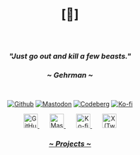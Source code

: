 # <p align="center">[🔻]</p>

<br>

### <p align="center"><i>"Just go out and kill a few beasts."</i></p>
### <p align="center"><i>~ Gehrman ~</i></p>

<br>

<p align="center">
  <a href="https://github.com/crnobog69" target="_blank"><img src="https://img.shields.io/badge/Github-181717?style=for-the-badge&logo=github&logoColor=white" alt="Github"></a> 
  <a href="https://mastodon.social/@prepungrad" target="_blank"><img src="https://img.shields.io/badge/Mastodon-7F4C8A?style=for-the-badge&logo=mastodon&logoColor=white" alt="Mastodon"></a>
  <a href="https://codeberg.org/crnobog" target="_blank"><img src="https://img.shields.io/badge/Codeberg-000000?style=for-the-badge&logo=codeberg&logoColor=white" alt="Codeberg"></a>
  <a href="https://ko-fi.com/crnobog" target="_blank"><img src="https://img.shields.io/badge/Ko--fi-F16061?style=for-the-badge&logo=ko-fi&logoColor=white" alt="Ko-fi"></a>
</p>

<!-- Одељак са иконама за друштвене мреже -->
<p align="center">
  <a href="https://github.com/crnobog69" target="_blank">
    <img width="32px" alt="GitHub" title="GitHub" src="https://i.imgur.com/qiXu7b2.png"/>
  </a>
  &#8287;&#8287;&#8287;&#8287;&#8287;
  <a href="https://mastodon.social/@prepungrad" target="_blank">
    <img width="32px" alt="Mastodon" title="Mastodon" src="https://i.imgur.com/mVm29vK.png"/>
  </a>
  &#8287;&#8287;&#8287;&#8287;&#8287;
  <a href="https://ko-fi.com/crnobog" target="_blank">
    <img width="32px" alt="Ko-fi" title="Ko-fi" src="https://i.imgur.com/PpLeD3K.png"/>
  </a>
  &#8287;&#8287;&#8287;&#8287;&#8287;
  <a href="https://x.com/prepungrad" target="_blank">
    <img width="32px" alt="X (Twitter)" title="X" src="https://i.imgur.com/AixJgnm.png"/>
  </a>
</p>


### <p align="center"><a href="https://short-offer-f87.notion.site/7d5b3228b96b4dae84471e2d02b77f33?pvs=4"><i>~ Projects ~</i></a></p>
